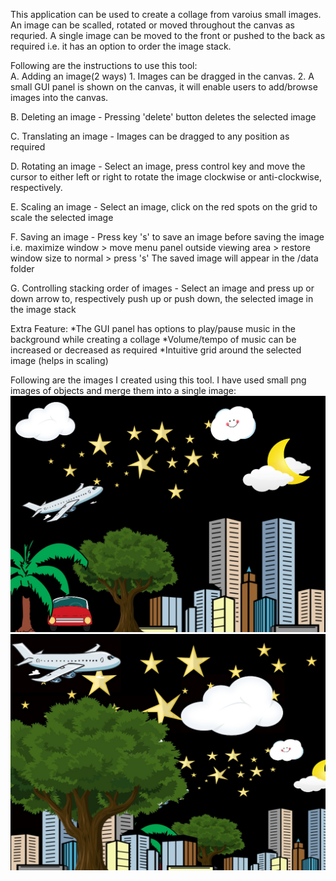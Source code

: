 This application can be used to create a collage from varoius small images. An image can be scalled, rotated or moved throughout the canvas as requried. A single image can be moved to the front or pushed to the back as required i.e. it has an option to order the image stack. 

Following are the instructions to use this tool:<br />
A. Adding an image(2 ways) 
    1. Images can be dragged in the canvas.
    2. A small GUI panel is shown on the canvas, it will enable users to add/browse images into the canvas.

B. Deleting an image - Pressing 'delete' button deletes the selected image

C. Translating an image - Images can be dragged to any position as required

D. Rotating an image - Select an image, press control key and move the cursor to either left or right to rotate the image clockwise or anti-clockwise, respectively.

E. Scaling an image - Select an image, click on the red spots on the grid to scale the selected image

F. Saving an image - Press key 's' to save an image before saving the image i.e. maximize window > move menu panel outside viewing area > restore window size to normal > press 's'
The saved image will appear in the /data folder

G. Controlling stacking order of images - Select an image and press up or down arrow to, respectively push up or push down, the selected image in the image stack


Extra Feature:
*The GUI panel has options to play/pause music in the background while creating a collage
*Volume/tempo of music can be increased or decreased as required
*Intuitive grid around the selected image (helps in scaling)

Following are the images I created using this tool. I have used small png images of objects and merge them into a single image:
<img src="https://github.com/shantanuspark/collageCreator/blob/master/Output.jpg" /> <br />
<img src="https://github.com/shantanuspark/collageCreator/blob/master/Outputv2.jpg" />
